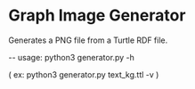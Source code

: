 # Graph Image Generator

Generates a PNG file from a Turtle RDF file.

-- usage: python3 generator.py -h

( ex: python3 generator.py text_kg.ttl -v )